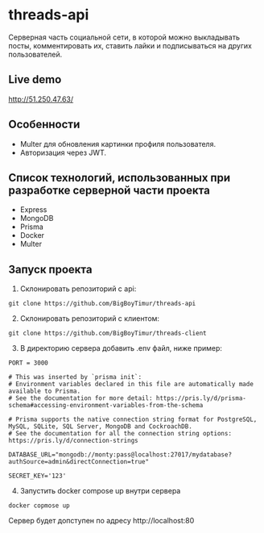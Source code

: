 # threads-api
Серверная часть социальной сети, в которой можно выкладывать посты, комментировать их, ставить лайки и подписываться на других пользователей.

## Live demo
http://51.250.47.63/

## Особенности
- Multer для обновления картинки профиля пользователя.
- Авторизация через JWT.

## Список технологий, использованных при разработке серверной части проекта
- Express
- MongoDB
- Prisma
- Docker
- Multer

## Запуск проекта
1. Склонировать репозиторий с api:
```
git clone https://github.com/BigBoyTimur/threads-api
```
2. Склонировать репозиторий с клиентом:
```
git clone https://github.com/BigBoyTimur/threads-client
```
3. В директорию сервера добавить .env файл, ниже пример:
```
PORT = 3000

# This was inserted by `prisma init`:
# Environment variables declared in this file are automatically made available to Prisma.
# See the documentation for more detail: https://pris.ly/d/prisma-schema#accessing-environment-variables-from-the-schema

# Prisma supports the native connection string format for PostgreSQL, MySQL, SQLite, SQL Server, MongoDB and CockroachDB.
# See the documentation for all the connection string options: https://pris.ly/d/connection-strings

DATABASE_URL="mongodb://monty:pass@localhost:27017/mydatabase?authSource=admin&directConnection=true"

SECRET_KEY='123'
```
4. Запустить docker compose up внутри сервера
```
docker copmose up
```
Сервер будет допступен по адресу http://localhost:80